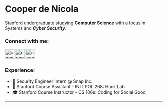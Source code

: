# Cooper de Nicola
Stanford undergraduate studying **Computer Science** with a focus in Systems and ***Cyber Security***. 

### Connect with me:
[<img align="left" alt="cooperdenicola | LinkedIn" width="30px" src="https://cdn.jsdelivr.net/npm/simple-icons@v3/icons/linkedin.svg"/>][linkedin]
[<img align="left" alt="cooperdenicola | LinkedIn" width="30px" src="https://cdn.jsdelivr.net/npm/simple-icons@v3/icons/github.svg"/>][github]
[<img align="left" alt="cooperdenicola | LinkedIn" width="30px" src="https://cdn.jsdelivr.net/npm/simple-icons@v3/icons/gmail.svg"/>][email]

</br>
</br>

### Experience:
- 👻 Security Engineer Intern @ Snap Inc.
- 🌲 Stanford Course Assistant - INTLPOL 268: Hack Lab 
- 🎓 Stanford Course Instructor - CS 106s: Coding for Social Good

---

<!-- <details>
  <summary>:zap: Recent Github Activity</summary> -->
  
<!--START_SECTION:activity-->
<!--END_SECTION:activity-->

<!-- </details> -->


[github]: https://github.com/cdenicola
[linkedin]: https://www.linkedin.com/in/cooperdenicola/
[email]: mailto:cdenicol@stanford.edu
